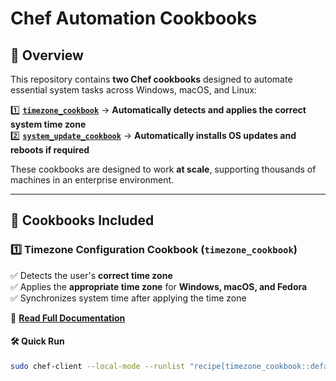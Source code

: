 # Chef Automation Cookbooks

## 📌 Overview
This repository contains **two Chef cookbooks** designed to automate essential system tasks across Windows, macOS, and Linux:

1️⃣ **[`timezone_cookbook`](cookbooks/timezone_cookbook/recipes/README.md)** → **Automatically detects and applies the correct system time zone**  
2️⃣ **[`system_update_cookbook`](cookbooks/system_update_cookbook/recipes/README.md)** → **Automatically installs OS updates and reboots if required**  

These cookbooks are designed to work **at scale**, supporting thousands of machines in an enterprise environment.

---

## 🚀 Cookbooks Included

### **1️⃣ Timezone Configuration Cookbook (`timezone_cookbook`)**
✅ Detects the user's **correct time zone**  
✅ Applies the **appropriate time zone** for **Windows, macOS, and Fedora**  
✅ Synchronizes system time after applying the time zone  

📖 **[Read Full Documentation](./timezone_cookbook/README.md)**  

#### **🛠 Quick Run**
```sh
sudo chef-client --local-mode --runlist "recipe[timezone_cookbook::default]"
